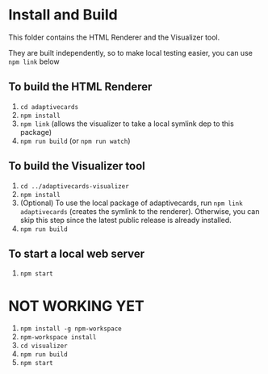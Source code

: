 # Install and Build

This folder contains the HTML Renderer and the Visualizer tool.

They are built independently, so to make local testing easier, you can use `npm link` below

## To build the HTML Renderer

1. `cd adaptivecards`
1. `npm install`
1. `npm link` (allows the visualizer to take a local symlink dep to this package)
1. `npm run build` (or `npm run watch`)

## To build the Visualizer tool

1. `cd ../adaptivecards-visualizer`
1. `npm install`
1. (Optional) To use the local package of adaptivecards, run `npm link adaptivecards` (creates the symlink to the renderer). Otherwise, you can skip this step since the latest public release is already installed.
1. `npm run build`

## To start a local web server
1. `npm start`





# NOT WORKING YET
1. `npm install -g npm-workspace`
1. `npm-workspace install`
1. `cd visualizer`
1. `npm run build`
1. `npm start`
